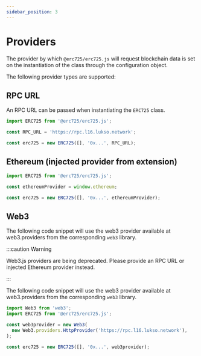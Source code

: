 ```yaml
---
sidebar_position: 3
---
```


# Providers

The provider by which `@erc725/erc725.js` will request blockchain data is set on the instantiation of the class through the configuration object.

The following provider types are supported:

## RPC URL

An RPC URL can be passed when instantiating the `ERC725` class.

```javascript
import ERC725 from '@erc725/erc725.js';

const RPC_URL = 'https://rpc.l16.lukso.network';

const erc725 = new ERC725([], '0x...', RPC_URL);
```

## Ethereum (injected provider from extension)

```javascript
import ERC725 from '@erc725/erc725.js';

const ethereumProvider = window.ethereum;

const erc725 = new ERC725([], '0x...', ethereumProvider);
```

## Web3

The following code snippet will use the web3 provider available at web3.providers from the corresponding `web3` library.

:::caution Warning

Web3.js providers are being deprecated. Please provide an RPC URL or injected Ethereum provider instead.

:::

The following code snippet will use the web3 provider available at web3.providers from the corresponding `web3` library.

```javascript
import Web3 from 'web3';
import ERC725 from '@erc725/erc725.js';

const web3provider = new Web3(
  new Web3.providers.HttpProvider('https://rpc.l16.lukso.network'),
);

const erc725 = new ERC725([], '0x...', web3provider);
```
